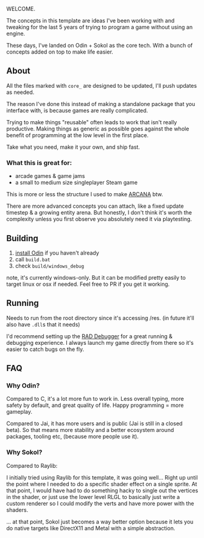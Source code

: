 WELCOME.

The concepts in this template are ideas I've been working with and tweaking for the last 5 years of trying to program a game without using an engine.

These days, I've landed on Odin + Sokol as the core tech. With a bunch of concepts added on top to make life easier.

## About
All the files marked with `core_` are designed to be updated, I'll push updates as needed.

The reason I've done this instead of making a standalone package that you interface with, is because games are really complicated.

Trying to make things "reusable" often leads to work that isn't really productive. Making things as generic as possible goes against the whole benefit of programming at the low level in the first place.

Take what you need, make it your own, and ship fast.

### What this is great for:
- arcade games & game jams
- a small to medium size singleplayer Steam game

This is more or less the structure I used to make [ARCANA](https://store.steampowered.com/app/2571560/ARCANA/) btw.

There are more advanced concepts you can attach, like a fixed update timestep & a growing entity arena. But honestly, I don't think it's worth the complexity unless you first observe you absolutely need it via playtesting.

## Building
1. [install Odin](https://odin-lang.org/docs/install/) if you haven't already
2. call `build.bat`
3. check `build/windows_debug`

note, it's currently windows-only. But it can be modified pretty easily to target linux or osx if needed. Feel free to PR if you get it working.

## Running
Needs to run from the root directory since it's accessing /res. (in future it'll also have `.dll`s that it needs)

I'd recommend setting up the [RAD Debugger](https://github.com/EpicGamesExt/raddebugger) for a great running & debugging experience. I always launch my game directly from there so it's easier to catch bugs on the fly.

## FAQ
### Why Odin?
Compared to C, it's a lot more fun to work in. Less overall typing, more safety by default, and great quality of life. Happy programming = more gameplay.

Compared to Jai, it has more users and is public (Jai is still in a closed beta). So that means more stability and a better ecosystem around packages, tooling etc, (because more people use it).

### Why Sokol?
Compared to Raylib:

I initially tried using Raylib for this template, it was going well... Right up until the point where I needed to do a specific shader effect on a single sprite. At that point, I would have had to do something hacky to single out the vertices in the shader, or just use the lower level RLGL to basically just write a custom renderer so I could modify the verts and have more power with the shaders.

... at that point, Sokol just becomes a way better option because it lets you do native targets like DirectX11 and Metal with a simple abstraction.
